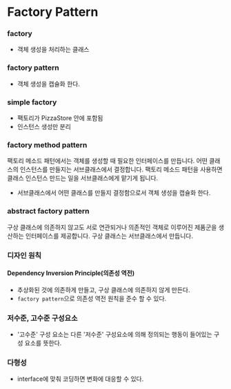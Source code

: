 # Factory Pattern
### factory
- 객체 생성을 처리하는 클래스

### factory pattern
- 객체 생성을 캡슐화 한다.

### simple factory
- 팩토리가 PizzaStore 안에 포함됨
- 인스턴스 생성만 분리

### factory method pattern
팩토리 메소드 패턴에서는 객체를 생성할 때 필요한 인터페이스를 만듭니다. 어떤 클래스의 인스턴스를 만들지는 서브클래스에서 결정합니다. 팩토리 메소드 패턴을 사용하면 클래스 인스턴스 만드는 일을 서브클래스에게 맡기게 됩니다.

- 서브클래스에서 어떤 클래스를 만들지 결정함으로서 객체 생성을 캡슐화 한다.

### abstract factory pattern
구상 클래스에 의존하지 않고도 서로 연관되거나 의존적인 객체로 이루어진 제품군을 생산하는 인터페이스를 제공합니다. 구상 클래스는 서브클래스에서 만듭니다.

### 디자인 원칙
#### Dependency Inversion Principle(의존성 역전)
- 추상화된 것에 의존하게 만들고, 구상 클래스에 의존하지 않게 만든다.
- `factory pattern`으로 의존성 역전 원칙을 준수 할 수 있다.

### 저수준, 고수준 구성요소
- '고수준' 구성 요소는 다른 '저수준' 구성요소에 의해 정의되는 행동이 들어있는 구성 요소를 뜻한다. 

### 다형성
- interface에 맞춰 코딩하면 변화에 대응할 수 있다.
